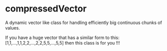# compressedVector
A dynamic vector like class for handling efficiently big continuous chunks of values.

If you have a huge vector that has a similar form to this:
[1,1,...,1,1,2,2,...,2,2,5,5,...,5,5]
then this class is for you !!!
